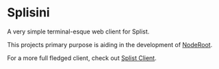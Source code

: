 # Splisini
A very simple terminal-esque web client for Splist.

This projects primary purpose is aiding in the development of [NodeRoot](https://github.com/Splist/noderoot). 

For a more full fledged client, check out [Splist Client](https://github.com/Splist/splistclient).
